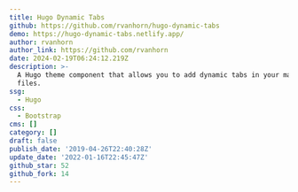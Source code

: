 ```yaml
---
title: Hugo Dynamic Tabs
github: https://github.com/rvanhorn/hugo-dynamic-tabs
demo: https://hugo-dynamic-tabs.netlify.app/
author: rvanhorn
author_link: https://github.com/rvanhorn
date: 2024-02-19T06:24:12.219Z
description: >-
  A Hugo theme component that allows you to add dynamic tabs in your markdown
  files.
ssg:
  - Hugo
css:
  - Bootstrap
cms: []
category: []
draft: false
publish_date: '2019-04-26T22:40:28Z'
update_date: '2022-01-16T22:45:47Z'
github_star: 52
github_fork: 14
---
```

